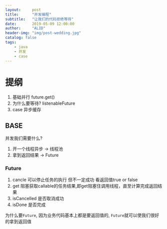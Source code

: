 ```yaml
---
layout:     post
title:      "并发编程"
subtitle:   "让我们的代码拒绝等待"
date:       2019-05-09 12:00:00
author:     "ALID"
header-img: "img/post-wedding.jpg"
catalog: false
tags:
    - java
    - 并发
    - case
---
```


# 提纲
1. 基础并行 future.get()
2. 为什么要等待? listenableFuture
3. case 异步缓存

## BASE

并发我们需要什么?
1. 开一个线程异步 -> 线程池
2. 拿到返回结果 -> Future

### Future


1. cancle    可以停止任务的执行 但不一定成功 看返回值true or  false
2. get       阻塞获取callable的任务结果,即get阻塞住调用线程，直至计算完成返回结果
3. isCancelled  是否取消成功
4. isDone    是否完成

为什么要`Future`, 因为业务代码基本上都是要返回值的, `Future`就可以使我们很好的拿到返回值




